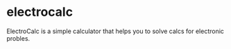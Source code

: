 # electrocalc
ElectroCalc is a simple calculator that helps you to solve calcs for electronic probles.
